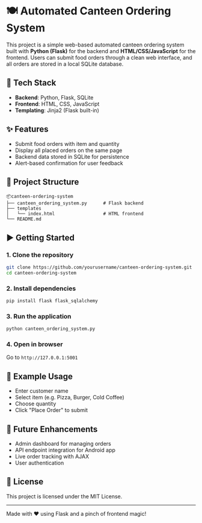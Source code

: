 # 🍽️ Automated Canteen Ordering System

This project is a simple web-based automated canteen ordering system built with **Python (Flask)** for the backend and **HTML/CSS/JavaScript** for the frontend. Users can submit food orders through a clean web interface, and all orders are stored in a local SQLite database.

## 🔧 Tech Stack

- **Backend**: Python, Flask, SQLite
- **Frontend**: HTML, CSS, JavaScript
- **Templating**: Jinja2 (Flask built-in)

## ✨ Features

- Submit food orders with item and quantity
- Display all placed orders on the same page
- Backend data stored in SQLite for persistence
- Alert-based confirmation for user feedback

## 📁 Project Structure

```
📦canteen-ordering-system
├── canteen_ordering_system.py      # Flask backend
├── templates
│   └── index.html                  # HTML frontend
└── README.md
```

## ▶️ Getting Started

### 1. Clone the repository
```bash
git clone https://github.com/yourusername/canteen-ordering-system.git
cd canteen-ordering-system
```

### 2. Install dependencies
```bash
pip install flask flask_sqlalchemy
```

### 3. Run the application
```bash
python canteen_ordering_system.py
```

### 4. Open in browser
Go to `http://127.0.0.1:5001`

## 📝 Example Usage

- Enter customer name
- Select item (e.g. Pizza, Burger, Cold Coffee)
- Choose quantity
- Click "Place Order" to submit

## 🚀 Future Enhancements

- Admin dashboard for managing orders
- API endpoint integration for Android app
- Live order tracking with AJAX
- User authentication

## 📄 License

This project is licensed under the MIT License.

---

Made with ❤️ using Flask and a pinch of frontend magic!
